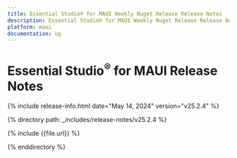 ```yaml
---
title: Essential Studio® for MAUI Weekly Nuget Release Release Notes  
description: Essential Studio® for MAUI Weekly Nuget Release Release Notes  
platform: maui
documentation: ug
---
```


# Essential Studio<sup>®</sup> for MAUI  Release Notes  

{% include release-info.html date="May 14, 2024"  version="v25.2.4" %} 

{% directory path: _includes/release-notes/v25.2.4 %}

{% include {{file.url}} %}

{% enddirectory %}


